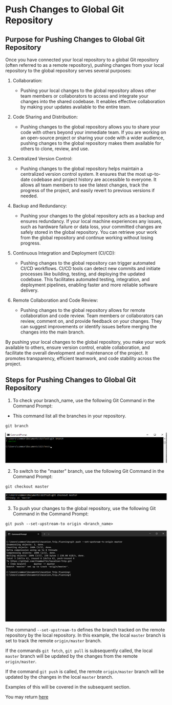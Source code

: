 # Push Changes to Global Git Repository

## Purpose for Pushing Changes to Global Git Repository

Once you have connected your local repository to a global Git repository (often referred to as a remote repository), pushing changes from your local repository to the global repository serves several purposes:

1. Collaboration: 
    
    * Pushing your local changes to the global repository allows other team members or collaborators to access and integrate your changes into the shared codebase. It enables effective collaboration by making your updates available to the entire team.

2. Code Sharing and Distribution: 

    * Pushing changes to the global repository allows you to share your code with others beyond your immediate team. If you are working on an open-source project or sharing your code with a wider audience, pushing changes to the global repository makes them available for others to clone, review, and use.

3. Centralized Version Control: 

    * Pushing changes to the global repository helps maintain a centralized version control system. It ensures that the most up-to-date codebase and project history are accessible to everyone. It allows all team members to see the latest changes, track the progress of the project, and easily revert to previous versions if needed.

4. Backup and Redundancy: 

    * Pushing your changes to the global repository acts as a backup and ensures redundancy. If your local machine experiences any issues, such as hardware failure or data loss, your committed changes are safely stored in the global repository. You can retrieve your work from the global repository and continue working without losing progress.

5. Continuous Integration and Deployment (CI/CD): 

    * Pushing changes to the global repository can trigger automated CI/CD workflows. CI/CD tools can detect new commits and initiate processes like building, testing, and deploying the updated codebase. This facilitates automated testing, integration, and deployment pipelines, enabling faster and more reliable software delivery.

6. Remote Collaboration and Code Review: 

    * Pushing changes to the global repository allows for remote collaboration and code review. Team members or collaborators can review, comment on, and provide feedback on your changes. They can suggest improvements or identify issues before merging the changes into the main branch.

By pushing your local changes to the global repository, you make your work available to others, ensure version control, enable collaboration, and facilitate the overall development and maintenance of the project. It promotes transparency, efficient teamwork, and code stability across the project.

## Steps for Pushing Changes to Global Git Repository

1. To check your branch_name, use the following Git Command in the Command Prompt:
* This command list all the branches in your repository. 
```
git branch
```
![git branch](../images/git_branch.png)

2. To switch to the "master" branch, use the following Git Command in the Command Prompt:
```
git checkout master
```
![git checkout](../images/git_checkout.png)

3. To push your changes to the global repository, use the following Git Command in the Command Prompt:
```
git push --set-upstream-to origin <branch_name>
```
![git push setupstream](../images/git_push_upstream.png)

The command `--set-upstream-to` defines the branch tracked on the remote repository by the local repository. In this example, the local `master` branch is set to track the remote `origin/master` branch.

If the commands `git fetch`, `git pull` is subsequently called, the local `master` branch will be updated by the changes from the remote `origin/master`. 

If the command `git push` is called, the remote `origin/master` branch will be updated by the changes in the local `master` branch.

Examples of this will be covered in the subsequent section.

You may return [here](../../README.md#2-getting-started---initialise-a-repository-for-the-project-create-a-shared-folder-for-collaboration)